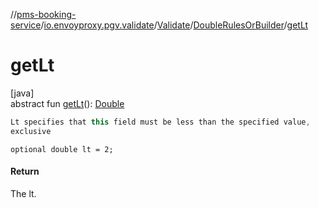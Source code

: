 //[pms-booking-service](../../../../index.md)/[io.envoyproxy.pgv.validate](../../index.md)/[Validate](../index.md)/[DoubleRulesOrBuilder](index.md)/[getLt](get-lt.md)

# getLt

[java]\
abstract fun [getLt](get-lt.md)(): [Double](https://kotlinlang.org/api/core/kotlin-stdlib/kotlin/-double/index.html)

```kotlin
Lt specifies that this field must be less than the specified value,
exclusive

```
`optional double lt = 2;`

#### Return

The lt.